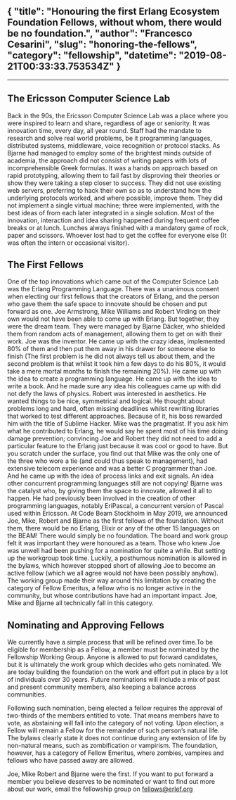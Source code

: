 {
  "title": "Honouring the first Erlang Ecosystem Foundation Fellows,  without whom, there would be no foundation.",
  "author": "Francesco Cesarini",
  "slug": "honoring-the-fellows",
  "category": "fellowship",
  "datetime": "2019-08-21T00:33:33.753534Z"
}
---
---

## The Ericsson Computer Science Lab
Back in the 90s, the Ericsson Computer Science Lab was a place where you were inspired to learn and share, regardless of age or seniority. It was innovation time, every day, all year round. Staff had the mandate to research and solve real world problems, be it programming languages, distributed systems, middleware, voice recognition or protocol stacks. As Bjarne had managed to employ some of the brightest minds outside of academia, the approach did not consist of writing papers with lots of incomprehensible Greek formulas. It was a hands on approach based on rapid prototyping, allowing them to fail fast by disproving their theories or show they were taking a step closer to success. They did not use existing web servers, preferring to hack their own so as to understand how the underlying protocols worked, and where possible, improve them. They did not implement a single virtual machine; three were implemented, with the best ideas of from each later integrated in a single solution. Most of the innovation, interaction and idea sharing happened during frequent coffee breaks or at lunch. Lunches always finished with a mandatory game of rock, paper and scissors. Whoever lost had to get the coffee for everyone else (It was often the intern or occasional visitor).

## The First Fellows
One of the top innovations which came out of the Computer Science Lab was the Erlang Programming Language. There was a unanimous consent when electing our first fellows that the creators of Erlang, and the person who gave them the safe space to innovate should be chosen and put forward as one.  Joe Armstrong, Mike Williams and Robert Virding on their own would not have been able to come up with Erlang. But together, they were the dream team. They were managed by Bjarne Däcker, who shielded them from random acts of management, allowing them to get on with their work.
Joe was the inventor. He came up with the crazy ideas, implemented 80% of them and then put them away in his drawer for someone else to finish (The first problem is he did not always tell us about them, and the second problem is that whilst it took him a few days to do his 80%, it would take a mere mortal months to finish the remaining 20%). He came up with the idea to create a programming language. He came up with the idea to write a book. And he made sure any idea his colleagues came up with did not defy the laws of physics. Robert was interested in aesthetics. He wanted things to be nice, symmetrical and logical. He thought about problems long and hard, often missing deadlines whilst rewriting libraries that worked to test different approaches. Because of it, his boss rewarded him with the title of Sublime Hacker. Mike was the pragmatist. If you ask him what he contributed to Erlang, he would say he spent most of his time doing damage prevention; convincing Joe and Robert they did not need to add a particular feature to the Erlang just because it was cool or good to have. But you scratch under the surface, you find out that Mike was the only one of the three who wore a tie (and could thus speak to management), had extensive telecom experience and was a better C programmer than Joe. And he came up with the idea of process links and exit signals. An idea other concurrent programming languages still are not copying! Bjarne was the catalyst who, by giving them the space to innovate, allowed it all to happen. He had previously been involved in the creation of other programming languages, notably EriPascal, a concurrent version of Pascal used within Ericsson.
At Code Beam Stockholm in May 2019, we announced Joe, Mike, Robert and Bjarne as the first fellows of the foundation. Without them, there would be no Erlang, Elixir or any of the other 15 languages on the BEAM! There would simply be no foundation. The board and work group felt it was important they were honoured as a team. Those who knew Joe was unwell had been pushing for a nomination for quite a while. But setting up the workgroup took time. Luckily, a posthumous nomination is allowed in the bylaws, which however stopped short of allowing Joe to become an active fellow (which we all agree would not have been possibly anyhow). The working group made their way around this limitation by creating the category of Fellow Emeritus, a fellow who is no longer active in the community, but whose contributions have had an important impact. Joe, Mike and Bjarne all technically fall in this category.

## Nominating and Approving Fellows

We currently have a simple process that will be refined over time.To be eligible for membership as a Fellow, a member must be nominated by the Fellowship Working Group. Anyone is allowed to put forward candidates, but it is ultimately the work group which decides who gets nominated. We are today building the foundation on the work and effort put in place by a lot of individuals over 30 years. Future nominations will include a mix of past and present community members, also keeping a balance across communities.

Following such nomination, being elected a fellow requires the approval of two-thirds of the members entitled to vote. That means members have to vote, as abstaining will fall into the category of not voting. Upon election, a Fellow will remain a Fellow for the remainder of such person’s natural life. The bylaws clearly state it does not continue during any extension of life by non-natural means, such as zombification or vampirism. The foundation, however, has a category of Fellow Emeritus, where zombies, vampires and fellows who have passed away are allowed.

Joe, Mike Robert and Bjarne were the first. If you want to put forward a member you believe deserves to be nominated or want to find out more about our work, email the fellowship group on fellows@erlef.org

